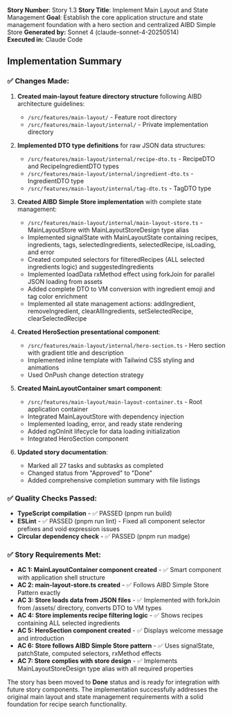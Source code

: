 **Story Number**: Story 1.3
**Story Title**: Implement Main Layout and State Management
**Goal**: Establish the core application structure and state management foundation with a hero section and centralized AIBD Simple Store
**Generated by:** Sonnet 4 (claude-sonnet-4-20250514)  
**Executed in:** Claude Code

## Implementation Summary

### ✅ Changes Made:

1. **Created main-layout feature directory structure** following AIBD architecture guidelines:
   - `/src/features/main-layout/` - Feature root directory
   - `/src/features/main-layout/internal/` - Private implementation directory

2. **Implemented DTO type definitions** for raw JSON data structures:
   - `/src/features/main-layout/internal/recipe-dto.ts` - RecipeDTO and RecipeIngredientDTO types
   - `/src/features/main-layout/internal/ingredient-dto.ts` - IngredientDTO type
   - `/src/features/main-layout/internal/tag-dto.ts` - TagDTO type

3. **Created AIBD Simple Store implementation** with complete state management:
   - `/src/features/main-layout/internal/main-layout-store.ts` - MainLayoutStore with MainLayoutStoreDesign type alias
   - Implemented signalState with MainLayoutState containing recipes, ingredients, tags, selectedIngredients, selectedRecipe, isLoading, and error
   - Created computed selectors for filteredRecipes (ALL selected ingredients logic) and suggestedIngredients
   - Implemented loadData rxMethod effect using forkJoin for parallel JSON loading from assets
   - Added complete DTO to VM conversion with ingredient emoji and tag color enrichment
   - Implemented all state management actions: addIngredient, removeIngredient, clearAllIngredients, setSelectedRecipe, clearSelectedRecipe

4. **Created HeroSection presentational component**:
   - `/src/features/main-layout/internal/hero-section.ts` - Hero section with gradient title and description
   - Implemented inline template with Tailwind CSS styling and animations
   - Used OnPush change detection strategy

5. **Created MainLayoutContainer smart component**:
   - `/src/features/main-layout/main-layout-container.ts` - Root application container
   - Integrated MainLayoutStore with dependency injection
   - Implemented loading, error, and ready state rendering
   - Added ngOnInit lifecycle for data loading initialization
   - Integrated HeroSection component

6. **Updated story documentation**:
   - Marked all 27 tasks and subtasks as completed
   - Changed status from "Approved" to "Done"
   - Added comprehensive completion summary with file listings

### ✅ Quality Checks Passed:

- **TypeScript compilation** - ✅ PASSED (pnpm run build)
- **ESLint** - ✅ PASSED (pnpm run lint) - Fixed all component selector prefixes and void expression issues
- **Circular dependency check** - ✅ PASSED (pnpm run madge)

### ✅ Story Requirements Met:

- **AC 1: MainLayoutContainer component created** - ✅ Smart component with application shell structure
- **AC 2: main-layout-store.ts created** - ✅ Follows AIBD Simple Store Pattern exactly
- **AC 3: Store loads data from JSON files** - ✅ Implemented with forkJoin from /assets/ directory, converts DTO to VM types
- **AC 4: Store implements recipe filtering logic** - ✅ Shows recipes containing ALL selected ingredients
- **AC 5: HeroSection component created** - ✅ Displays welcome message and introduction
- **AC 6: Store follows AIBD Simple Store pattern** - ✅ Uses signalState, patchState, computed selectors, rxMethod effects
- **AC 7: Store complies with store design** - ✅ Implements MainLayoutStoreDesign type alias with all required properties

The story has been moved to **Done** status and is ready for integration with future story components. The implementation successfully addresses the original main layout and state management requirements with a solid foundation for recipe search functionality.